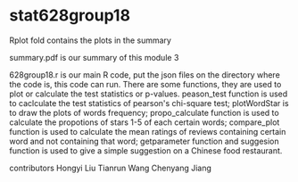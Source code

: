 # stat628group18
Rplot fold contains the plots in the summary

summary.pdf is our summary of this module 3

628group18.r is our main R code, put the json files on the directory where the code is, this code can run. There are some functions, they are used to plot or calculate the test statistics or p-values.
peason_test function is used to caclculate the test statistics of pearson's chi-square test;
plotWordStar is to draw the plots of words frequency;
propo_calculate function is used to calculate the propotions of stars 1-5 of each certain words;
compare_plot function is used to calculate the mean ratings of reviews containing certain word and not containing that word;
getparameter function and suggesion function is used to give a simple suggestion on a Chinese food restaurant. 

contributors Hongyi Liu
             Tianrun Wang
             Chenyang Jiang
